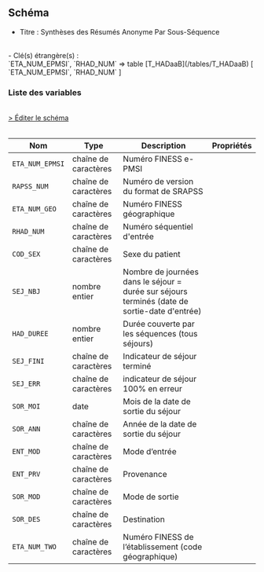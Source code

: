 ## Schéma

- Titre : Synthèses des Résumés Anonyme Par Sous-Séquence
<br />
- Clé(s) étrangère(s) : <br />
`ETA_NUM_EPMSI`, `RHAD_NUM` => table [T_HADaaB](/tables/T_HADaaB) [ `ETA_NUM_EPMSI`, `RHAD_NUM` ]<br />

### Liste des variables
<br />
<div>
    <a href="https://gitlab.com/healthdatahub/schema-snds/edit/master/schemas/PMSI%20HAD/T_HADaaS.json"  
    arget="_blank" rel="noopener noreferrer">> Éditer le schéma</a>
    <OutboundLink />
</div>
<br />

Nom|Type|Description|Propriétés
-|-|-|-
`ETA_NUM_EPMSI`|chaîne de caractères|Numéro FINESS e-PMSI||
`RAPSS_NUM`|chaîne de caractères|Numéro de version du format de SRAPSS||
`ETA_NUM_GEO`|chaîne de caractères|Numéro FINESS géographique||
`RHAD_NUM`|chaîne de caractères|Numéro séquentiel d&#x27;entrée||
`COD_SEX`|chaîne de caractères|Sexe du patient||
`SEJ_NBJ`|nombre entier|Nombre de journées dans le séjour &#x3D; durée sur séjours terminés (date de sortie-date d&#x27;entrée)||
`HAD_DUREE`|nombre entier|Durée couverte par les séquences (tous séjours)||
`SEJ_FINI`|chaîne de caractères|Indicateur de séjour terminé||
`SEJ_ERR`|chaîne de caractères|indicateur de séjour 100% en erreur||
`SOR_MOI`|date|Mois de la date de sortie du séjour||
`SOR_ANN`|chaîne de caractères|Année de la date de sortie du séjour||
`ENT_MOD`|chaîne de caractères|Mode d’entrée||
`ENT_PRV`|chaîne de caractères|Provenance||
`SOR_MOD`|chaîne de caractères|Mode de sortie||
`SOR_DES`|chaîne de caractères|Destination||
`ETA_NUM_TWO`|chaîne de caractères|Numéro FINESS de l’établissement (code géographique)||

